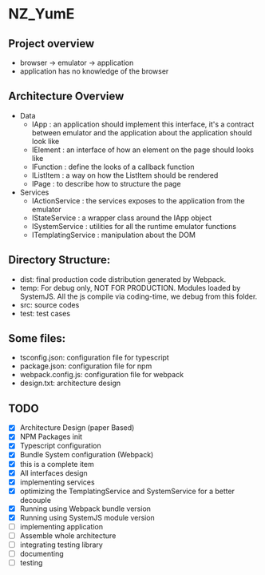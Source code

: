# NZ_YumE

## Project overview
* browser -> emulator -> application
* application has no knowledge of the browser

## Architecture Overview
* Data
    * IApp : an application should implement this interface, it's a contract between emulator and the application about the application should look like
    * IElement : an interface of how an element on the page should looks like 
    * IFunction : define the looks of a callback function
    * IListItem : a way on how the ListItem should be rendered
    * IPage : to describe how to structure the page
* Services
    * IActionService : the services exposes to the application from the emulator
    * IStateService : a wrapper class around the IApp object
    * ISystemService : utilities for all the runtime emulator functions
    * ITemplatingService : manipulation about the DOM

## Directory Structure:
* dist: final production code distribution generated by Webpack.
* temp: For debug only, NOT FOR PRODUCTION. Modules loaded by SystemJS. All the js compile via coding-time, we debug from this folder. 
* src: source codes
* test: test cases

## Some files:
* tsconfig.json: configuration file for typescript
* package.json: configuration file for npm
* webpack.config.js: configuration file for webpack
* design.txt: architecture design

## TODO
- [x] Architecture Design (paper Based)
- [x] NPM Packages init
- [x] Typescript configuration
- [x] Bundle System configuration (Webpack)
- [x] this is a complete item
- [x] All interfaces design
- [x] implementing services
- [x] optimizing the TemplatingService and SystemService for a better decouple
- [x] Running using Webpack bundle version
- [x] Running using SystemJS module version
- [ ] implementing application
- [ ] Assemble whole architecture
- [ ] integrating testing library 
- [ ] documenting
- [ ] testing